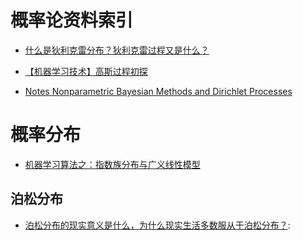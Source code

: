 # 概率论资料索引

- [什么是狄利克雷分布？狄利克雷过程又是什么？](https://www.zhihu.com/question/26751755/answer/80931791)

- [【机器学习技术】高斯过程初探](http://www.jianshu.com/p/2283a7c56639)

- [Notes Nonparametric Bayesian Methods and Dirichlet Processes](https://github.com/tdhopper/notes-on-dirichlet-processes)

# 概率分布

- [机器学习算法之：指数族分布与广义线性模型](http://blog.csdn.net/u011467621/article/details/48197943)

## 泊松分布

- [泊松分布的现实意义是什么，为什么现实生活多数服从于泊松分布？](https://www.zhihu.com/question/26441147/answer/429569625):
